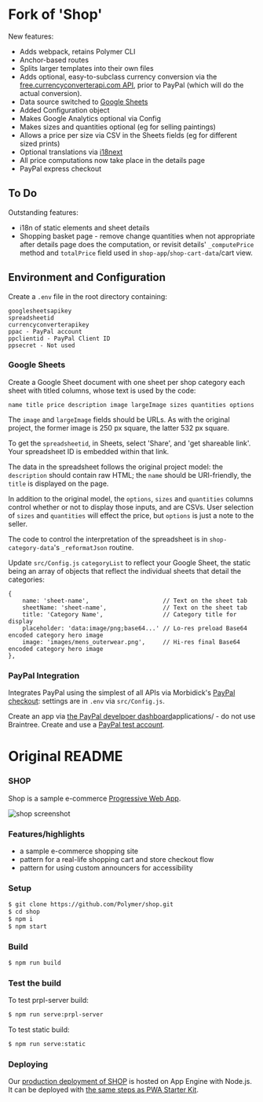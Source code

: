 # Fork of 'Shop'

New features:

* Adds webpack, retains Polymer CLI
* Anchor-based routes
* Splits larger templates into their own files
* Adds optional, easy-to-subclass currency conversion via the [free.currencyconverterapi.com API](https://free.currencyconverterapi.com/), prior to PayPal (which  will do the actual conversion).
* Data source switched to [Google Sheets](https://developers.google.com/sheets/api)
* Added Configuration object
* Makes Google Analytics optional via Config
* Makes sizes and quantities optional (eg for selling paintings)
* Allows a price per size via CSV in the Sheets fields (eg for different sized prints)
* Optional translations via [i18next](https://www.i18next.com/)
* All price computations now take place in the details page
* PayPal express checkout

## To Do

Outstanding features:

* i18n of static elements and sheet details
* Shopping basket page - remove change quantities when not appropriate after details page does the computation, or revisit details' `_computePrice` method and `totalPrice` field used in `shop-app`/`shop-cart-data`/cart view.

## Environment and Configuration

Create a `.env` file in the root directory containing:

    googlesheetsapikey
    spreadsheetid
    currencyconverterapikey
    ppac - PayPal account
    ppclientid - PayPal Client ID
    ppsecret - Not used

### Google Sheets

Create a Google Sheet document with one sheet per shop category each sheet with titled columns, whose text is used by the code:

    name title price description image largeImage sizes quantities options

The `image` and `largeImage` fields should be URLs. As with the original project, the former image is 250 px square, the latter 532 px square.

To get the `spreadsheetid`, in Sheets, select 'Share', and 'get shareable link'. Your spreadsheet ID is embedded within that link.

The data in the spreadsheet follows the original project model: the `description` should contain raw HTML; the `name` should be URI-friendly, the `title` is displayed on the page.

In addition to the original model, the `options`, `sizes` and `quantities` columns control whether or not to display those inputs, and are CSVs. User selection of `sizes` and `quantities` will effect the price, but `options` is just a note to the seller.

The code to control the interpretation of the spreadsheet is in `shop-category-data`'s `_reformatJson` routine.

Update `src/Config.js` `categoryList` to reflect your Google Sheet, the static being
an array of objects that reflect the individual sheets that detail the categories:

    {
        name: 'sheet-name',                     // Text on the sheet tab
        sheetName: 'sheet-name',                // Text on the sheet tab
        title: 'Category Name',                 // Category title for display
        placeholder: 'data:image/png;base64...' // Lo-res preload Base64 encoded category hero image
        image: 'images/mens_outerwear.png',     // Hi-res final Base64 encoded category hero image
    },

### PayPal Integration

Integrates PayPal using the simplest of all APIs via Morbidick's [PayPal checkout](https://github.com/morbidick/paypal-express-checkout/blob/master/paypal.html): settings are in `.env` via `src/Config.js`.

Create an app via [the PayPal develpoer dashboard](https://developer.paypal.com/developer/)applications/ - do not use Braintree. Create and use a [PayPal test account](https://developer.paypal.com/developer/accounts/).








# Original README

### SHOP

Shop is a sample e-commerce [Progressive Web App](https://developers.google.com/web/progressive-web-apps/).

![shop screenshot](https://user-images.githubusercontent.com/116360/39545341-c50a9184-4e05-11e8-88e0-0e1f3fa4834b.png)

### Features/highlights

- a sample e-commerce shopping site
- pattern for a real-life shopping cart and store checkout flow
- pattern for using custom announcers for accessibility

### Setup
```bash
$ git clone https://github.com/Polymer/shop.git
$ cd shop
$ npm i
$ npm start
```

### Build
```bash
$ npm run build
```

### Test the build
To test prpl-server build:
```bash
$ npm run serve:prpl-server
```
To test static build:
```bash
$ npm run serve:static
```

### Deploying

Our [production deployment of SHOP](https://shop.polymer-project.org/) is hosted on App Engine with Node.js. It can be deployed with [the same steps as PWA Starter Kit](https://polymer.github.io/pwa-starter-kit/building-and-deploying/#deploying-prpl-server).


